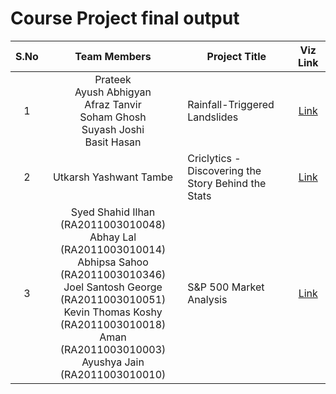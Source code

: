 # Course Project final output 

| S.No  | Team Members | Project Title | Viz Link |
|:------:|:-------------:|---------------|:-------------------:|
|    1   | Prateek </br> Ayush Abhigyan </br> Afraz Tanvir </br> Soham Ghosh </br> Suyash Joshi </br> Basit Hasan| Rainfall-Triggered Landslides | [Link](https://drive.google.com/file/d/1q2qoU9f6WYyr7Fmv47B0qZ6ssufcWotP/view?usp=share_link) 
|    2   | Utkarsh Yashwant Tambe | Criclytics - Discovering the Story Behind the Stats | [Link](https://bit.ly/3zy2vkk) |
|    3   | Syed Shahid Ilhan (RA2011003010048)</br> Abhay Lal (RA2011003010014)</br> Abhipsa Sahoo (RA2011003010346)</br> Joel Santosh George (RA2011003010051)</br> Kevin Thomas Koshy (RA2011003010018)</br> Aman (RA2011003010003)</br> Ayushya Jain (RA2011003010010) | S&P 500 Market Analysis | [Link](https://youtu.be/lfyqsMxN85o) |
